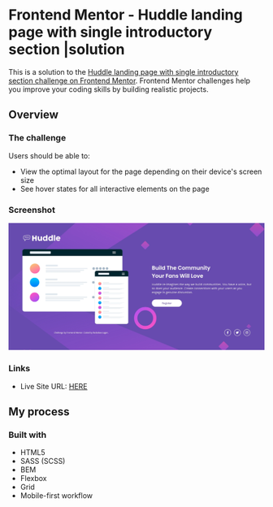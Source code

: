 # Frontend Mentor - Huddle landing page with single introductory section |solution

This is a solution to the [Huddle landing page with single introductory section challenge on Frontend Mentor](https://www.frontendmentor.io/challenges/huddle-landing-page-with-a-single-introductory-section-B_2Wvxgi0). Frontend Mentor challenges help you improve your coding skills by building realistic projects.

## Overview

### The challenge

Users should be able to:

- View the optimal layout for the page depending on their device's screen size
- See hover states for all interactive elements on the page

### Screenshot

![](./screenshot.jpg)

### Links

- Live Site URL: [HERE](https://radoslawlagan.github.io/Huddle-landing-page/)

## My process

### Built with

- HTML5
- SASS (SCSS)
- BEM
- Flexbox
- Grid
- Mobile-first workflow
